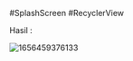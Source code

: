 #SplashScreen #RecyclerView

Hasil : 


![1656459376133](https://user-images.githubusercontent.com/56963083/176321710-3afa7ebb-b443-4e67-8d25-15cfe048acc9.jpg)
